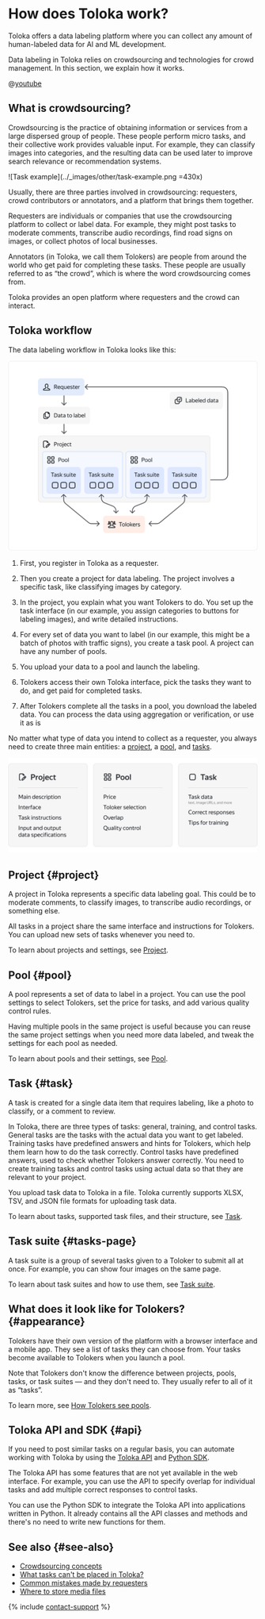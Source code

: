 # How does Toloka work?

Toloka offers a data labeling platform where you can collect any amount of human-labeled data for AI and ML development.

Data labeling in Toloka relies on crowdsourcing and technologies for crowd management. In this section, we explain how it works.

@[youtube](https://www.youtube.com/watch?v=7RgoTib83EI)

## What is crowdsourcing?

Crowdsourcing is the practice of obtaining information or services from a large dispersed group of people. These people perform micro tasks, and their collective work provides valuable input. For example, they can classify images into categories, and the resulting data can be used later to improve search relevance or recommendation systems.

![Task example](../_images/other/task-example.png =430x)

Usually, there are three parties involved in crowdsourcing: requesters, crowd contributors or annotators, and a platform that brings them together.

Requesters are individuals or companies that use the crowdsourcing platform to collect or label data.  For example, they might post tasks to moderate comments, transcribe audio recordings, find road signs on images, or collect photos of local businesses.

Annotators (in Toloka, we call them Tolokers) are people from around the world who get paid for completing these tasks. These people are usually referred to as “the crowd”, which is where the word crowdsourcing comes from.

Toloka provides an open platform where requesters and the crowd can interact.

## Toloka workflow

The data labeling workflow in Toloka looks like this:

![Toloka workflow](../_images/other/how-toloka-works.svg)

1. First, you register in Toloka as a requester.

1. Then you create a project for data labeling. The project involves a specific task, like classifying images by category.

1. In the project, you explain what you want Tolokers to do. You set up the task interface (in our example, you assign categories to buttons for labeling images), and write detailed instructions.

1. For every set of data you want to label (in our example, this might be a batch of photos with traffic signs), you create a task pool. A project can have any number of pools.

1. You upload your data to a pool and launch the labeling.

1. Tolokers access their own Toloka interface, pick the tasks they want to do, and get paid for completed tasks.

1. After Tolokers complete all the tasks in a pool, you download the labeled data. You can process the data using aggregation or verification, or use it as is

No matter what type of data you intend to collect as a requester, you always need to create three main entities: a [project](#project), a [pool](#pool), and [tasks](#task).

![Toloka three main entities](../_images/other/toloka-overview.svg)

## Project {#project}

A project in Toloka represents a specific data labeling goal. This could be to moderate comments, to classify images, to transcribe audio recordings, or something else.

All tasks in a project share the same interface and instructions for Tolokers. You can upload new sets of tasks whenever you need to.

To learn about projects and settings, see [Project](project.md).

## Pool {#pool}

A pool represents a set of data to label in a project. You can use the pool settings to select Tolokers, set the price for tasks, and add various quality control rules.

Having multiple pools in the same project is useful because you can reuse the same project settings when you need more data labeled, and tweak the settings for each pool as needed.

To learn about pools and their settings, see [Pool](pool-main.md).

## Task {#task}

A task is created for a single data item that requires labeling, like a photo to classify, or a comment to review.

In Toloka, there are three types of tasks: general, training, and control tasks. General tasks are the tasks with the actual data you want to get labeled. Training tasks have predefined answers and hints for Tolokers, which help them learn how to do the task correctly. Control tasks have predefined answers, used to check whether Tolokers answer correctly. You need to create training tasks and control tasks using actual data so that they are relevant to your project.

You upload task data to Toloka in a file. Toloka currently supports XLSX, TSV, and JSON file formats for uploading task data.

To learn about tasks, supported task files, and their structure, see [Task](pool_csv.md).

## Task suite {#tasks-page}

A task suite is a group of several tasks given to a Toloker to submit all at once. For example, you can show four images on the same page.

To learn about task suites and how to use them, see [Task suite](distribute-tasks-by-pages.md).

## What does it look like for Tolokers? {#appearance}

Tolokers have their own version of the platform with a browser interface and a mobile app. They see a list of tasks they can choose from. Your tasks become available to Tolokers when you launch a pool.

Note that Tolokers don't know the difference between projects, pools, tasks, or task suites — and they don't need to. They usually refer to all of it as “tasks”.

To learn more, see [How Tolokers see pools](pool-main.md).

## Toloka API and SDK {#api}

If you need to post similar tasks on a regular basis, you can automate working with Toloka by using the [Toloka API](../../api/index.md) and [Python SDK](../../toloka-kit/python-sdk.md).

The Toloka API has some features that are not yet available in the web interface. For example, you can use the API to specify overlap for individual tasks and add multiple correct responses to control tasks.

You can use the Python SDK to integrate the Toloka API into applications written in Python. It already contains all the API classes and methods and there's no need to write new functions for them.

## See also {#see-also}

- [Crowdsourcing concepts](https://toloka.ai/knowledgebase/crowdsourcing-concepts/)
- [What tasks can't be placed in Toloka?](unwanted.md)
- [Common mistakes made by requesters](frequent-customer-errors.md)
- [Where to store media files](cloud-storage.md)

{% include [contact-support](../_includes/contact-support.md) %}